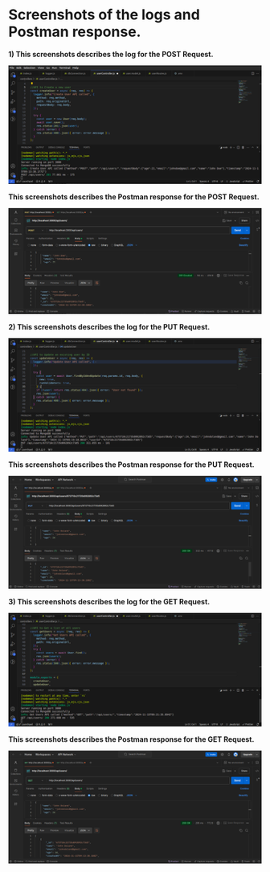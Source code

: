 # Screenshots of the logs and Postman response.

**1) This screenshots describes the log for the POST Request.**

![Alt Text](./assets/screenshots/log-post.png)

**This screenshots describes the Postman response for the POST Request.**

![Alt Text](./assets/screenshots/postman-post.png)

**2) This screenshots describes the log for the PUT Request.**

![Alt Text](./assets/screenshots/log-put.png)

**This screenshots describes the Postman response for the PUT Request.**

![Alt Text](./assets/screenshots/postman-put.png)

**3) This screenshots describes the log for the GET Request.**

![Alt Text](./assets/screenshots/log-get.png)

**This screenshots describes the Postman response for the GET Request.**

![Alt Text](./assets/screenshots/postman-get.png)
